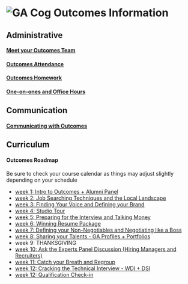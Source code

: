 # ![GA Cog](https://camo.githubusercontent.com/6ce15b81c1f06d716d753a61f5db22375fa684da/68747470733a2f2f67612d646173682e73332e616d617a6f6e6177732e636f6d2f70726f64756374696f6e2f6173736574732f6c6f676f2d39663838616536633963333837313639306533333238306663663535376633332e706e67) Outcomes Information
## Administrative
#### [Meet your Outcomes Team](/outcomes-intro.md)
#### [Outcomes Attendance](/outcomes-attendance.md)
#### [Outcomes Homework](/homework.md)
#### [One-on-ones and Office Hours](/one-on-ones.md) 
## Communication
#### [Communicating with Outcomes](/communicating-with-outcomes.md)
## Curriculum 
#### Outcomes Roadmap
Be sure to check your course calendar as things may adjust slightly depending on your schedule
- [week 1: Intro to Outcomes + Alumni Panel](/roadmap/week01)
- [week 2: Job Searching Techniques and the Local Landscape](/roadmap/week%2022.md) 
- [week 3: Finding Your Voice and Defining your Brand](/roadmap/week03)
- [week 4: Studio Tour](/roadmap/week05)
- [week 5: Preparing for the Interview and Talking Money](/roadmap/week07)
- [week 6: Winning Resume Package](/roadmap/week04)
- [week 7: Defining your Non-Negotiables and Negotiating like a Boss](/roadmap/week07)
- [week 8: Sharing your Talents - GA Profiles + Portfolios](/roadmap/week08)
- week 9: THANKSGIVING 
- [week 10: Ask the Experts Panel Discussion (Hiring Managers and Recruiters)](/roadmap/week10)
- [week 11: Catch your Breath and Regroup](/roadmap/week09)
- [week 12: Cracking the Technical Interview - WDI + DSI](/roadmap/week11)
- [week 12: Qualification Check-in](/roadmap/week12)


